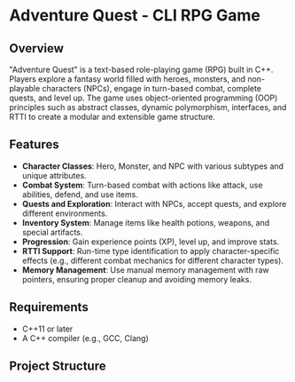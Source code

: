 # Adventure Quest - CLI RPG Game

## Overview
"Adventure Quest" is a text-based role-playing game (RPG) built in C++. Players explore a fantasy world filled with heroes, monsters, and non-playable characters (NPCs), engage in turn-based combat, complete quests, and level up. The game uses object-oriented programming (OOP) principles such as abstract classes, dynamic polymorphism, interfaces, and RTTI to create a modular and extensible game structure.

## Features
- **Character Classes**: Hero, Monster, and NPC with various subtypes and unique attributes.
- **Combat System**: Turn-based combat with actions like attack, use abilities, defend, and use items.
- **Quests and Exploration**: Interact with NPCs, accept quests, and explore different environments.
- **Inventory System**: Manage items like health potions, weapons, and special artifacts.
- **Progression**: Gain experience points (XP), level up, and improve stats.
- **RTTI Support**: Run-time type identification to apply character-specific effects (e.g., different combat mechanics for different character types).
- **Memory Management**: Use manual memory management with raw pointers, ensuring proper cleanup and avoiding memory leaks.

## Requirements
- C++11 or later
- A C++ compiler (e.g., GCC, Clang)

## Project Structure